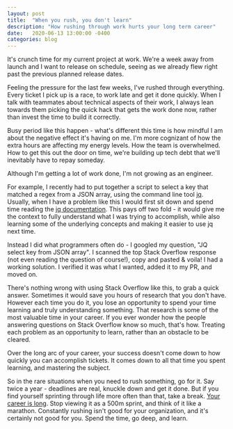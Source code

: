 ```yaml
---
layout: post
title:  "When you rush, you don't learn"
description: "How rushing through work hurts your long term career"
date:   2020-06-13 13:00:00 -0400
categories: blog
---
```


It's crunch time for my current project at work.  We're a week away from launch and I want to release on schedule, seeing as we already flew right past the previous planned release dates.

Feeling the pressure for the last few weeks, I've rushed through everything.  Every ticket I pick up is a race, to work late and get it done quickly.  When I talk with teammates about technical aspects of their work, I always lean towards them picking the quick hack that gets the work done now, rather than invest the time to build it correctly.

Busy period like this happen - what's different this time is how mindful I am about the negative effect it's having on me.  I'm more cognizant of how the extra hours are affecting my energy levels.  How the team is overwhelmed.  How to get this out the door on time, we're building up tech debt that we'll inevitably have to repay someday.  

Although I'm getting a lot of work done, I'm not growing as an engineer.  

For example, I recently had to put together a script to select a key that matched a regex from a JSON array, using the command line tool [jq](https://stedolan.github.io/jq/).  Usually, when I have a problem like this I would first sit down and spend time reading the [jq documentation](https://stedolan.github.io/jq/manual/).  This pays off two fold - it would give me the context to fully understand what I was trying to accomplish, while also learning some of the underlying concepts and making it easier to use jq next time.

Instead I did what programmers often do - I googled my question, "JQ select key from JSON array".  I scanned the top Stack Overflow response (not even reading the question of course!), copy and pasted & voila!  I had a working solution.  I verified it was what I wanted, added it to my PR, and moved on.  

There's nothing wrong with using Stack Overflow like this, to grab a quick answer.  Sometimes it would save you hours of research that you don't have.  However each time you do it, you lose an opportunity to spend your time learning and truly understanding something.  That research is some of the most valuable time in your career.  If you ever wonder how the people answering questions on Stack Overflow know so much, that's how.  Treating each problem as an opportunity to learn, rather than an obstacle to be cleared.

Over the long arc of your career, your success doesn't come down to how quickly you can accomplish tickets.  It comes down to all that time you spent learning, and mastering the subject.

So in the rare situations when you need to rush something, go for it.  Say twice a year - deadlines are real, knuckle down and get it done.  But if you find yourself sprinting through life more often than that, take a break.  [Your career is long]([https://lethain.com/forty-year-career/](https://lethain.com/forty-year-career/)).  Stop viewing it as a 500m sprint, and think of it like a marathon.  Constantly rushing isn't good for your organization, and it's certainly not good for you.  Spend the time, go deep, and learn.